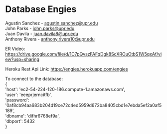 # Database Engies
Agustin Sanchez - agustin.sanchez@upr.edu  
John Parks - john.parks@upr.edu  
Juan Davila - juan.davila8@upr.edu  
Anthony Rivera - anthony.rivera10@upr.edu  

ER Video: https://drive.google.com/file/d/1C7pQvszFAFqDgk8ScXROuOtbS1W5qxAf/view?usp=sharing

Heroku Rest Api Link: https://engies.herokuapp.com/engies

To connect to the database:  
{  
    'host': 'ec2-54-224-120-186.compute-1.amazonaws.com',  
    'user': 'eeeprjerncitfb',  
    'password': '0af8cb94aa683b204d19ce72c4ed5959d672ba8405cbd1e7ebda5ef2a0af5189',  
    'dbname': 'difhr6768ef9a',  
    'dbport': 5432  
}  
